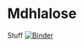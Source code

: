 # Mdhlalose
Stuff
[![Binder](https://mybinder.org/badge_logo.svg)](https://mybinder.org/v2/git/https%3A%2F%2Fgithub.com%2F2332720%2FMdhlalose.git/LU)
